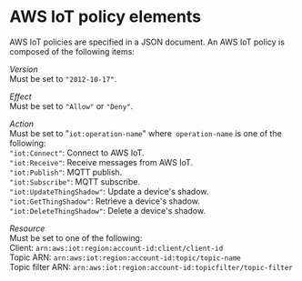 # AWS IoT policy elements<a name="example-iot-policies-elements"></a>

AWS IoT policies are specified in a JSON document\. An AWS IoT policy is composed of the following items:

*Version*  
Must be set to `"2012-10-17"`\.

*Effect*  
Must be set to `"Allow"` or `"Deny"`\.

*Action*  
Must be set to "`iot:operation-name`" where` operation-name` is one of the following:  
`"iot:Connect"`: Connect to AWS IoT\.  
`"iot:Receive"`: Receive messages from AWS IoT\.  
`"iot:Publish"`: MQTT publish\.  
`"iot:Subscribe"`: MQTT subscribe\.  
`"iot:UpdateThingShadow"`: Update a device's shadow\.  
`"iot:GetThingShadow"`: Retrieve a device's shadow\.  
`"iot:DeleteThingShadow"`: Delete a device's shadow\.

*Resource*  
Must be set to one of the following:  
Client: `arn:aws:iot:region:account-id:client/client-id`  
Topic ARN: `arn:aws:iot:region:account-id:topic/topic-name`  
Topic filter ARN: `arn:aws:iot:region:account-id:topicfilter/topic-filter`